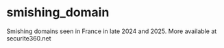 # smishing_domain
Smishing domains seen in France in late 2024 and 2025.
More available at securite360.net
